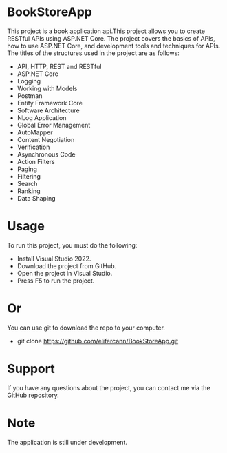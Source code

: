 # BookStoreApp

This project is a book application api.This project allows you to create RESTful APIs using ASP.NET Core. The project covers the basics of APIs, how to use ASP.NET Core, and development tools and techniques for APIs. The titles of the structures used in the project are as follows: 

* API, HTTP, REST and RESTful
* ASP.NET Core
* Logging
* Working with Models
* Postman
* Entity Framework Core
* Software Architecture
* NLog Application
* Global Error Management
* AutoMapper
* Content Negotiation
* Verification
* Asynchronous Code
* Action Filters
* Paging
* Filtering
* Search
* Ranking
* Data Shaping

# Usage

To run this project, you must do the following:

* Install Visual Studio 2022.
* Download the project from GitHub.
* Open the project in Visual Studio.
* Press F5 to run the project.

# Or 
 You can use git to download the repo to your computer.

* git clone https://github.com/elifercann/BookStoreApp.git

# Support
 If you have any questions about the project, you can contact me via the GitHub repository.

# Note
 The application is still under development.

